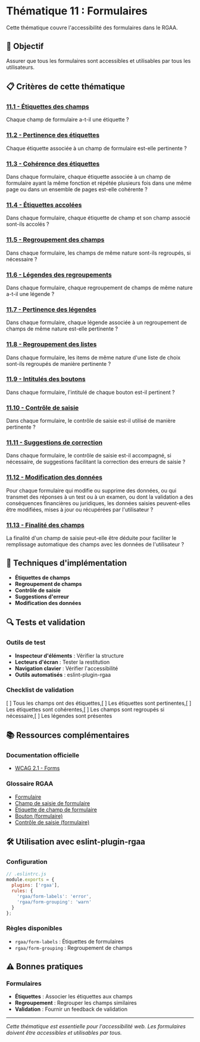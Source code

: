 # Thématique 11 : Formulaires

Cette thématique couvre l'accessibilité des formulaires dans le RGAA.

## 🎯 Objectif

Assurer que tous les formulaires sont accessibles et utilisables par tous les utilisateurs.

## 📋 Critères de cette thématique

### [11.1 - Étiquettes des champs](11.1/)
Chaque champ de formulaire a-t-il une étiquette ?

### [11.2 - Pertinence des étiquettes](11.2/)
Chaque étiquette associée à un champ de formulaire est-elle pertinente ?

### [11.3 - Cohérence des étiquettes](11.3/)
Dans chaque formulaire, chaque étiquette associée à un champ de formulaire ayant la même fonction et répétée plusieurs fois dans une même page ou dans un ensemble de pages est-elle cohérente ?

### [11.4 - Étiquettes accolées](11.4/)
Dans chaque formulaire, chaque étiquette de champ et son champ associé sont-ils accolés ?

### [11.5 - Regroupement des champs](11.5/)
Dans chaque formulaire, les champs de même nature sont-ils regroupés, si nécessaire ?

### [11.6 - Légendes des regroupements](11.6/)
Dans chaque formulaire, chaque regroupement de champs de même nature a-t-il une légende ?

### [11.7 - Pertinence des légendes](11.7/)
Dans chaque formulaire, chaque légende associée à un regroupement de champs de même nature est-elle pertinente ?

### [11.8 - Regroupement des listes](11.8/)
Dans chaque formulaire, les items de même nature d'une liste de choix sont-ils regroupés de manière pertinente ?

### [11.9 - Intitulés des boutons](11.9/)
Dans chaque formulaire, l'intitulé de chaque bouton est-il pertinent ?

### [11.10 - Contrôle de saisie](11.10/)
Dans chaque formulaire, le contrôle de saisie est-il utilisé de manière pertinente ?

### [11.11 - Suggestions de correction](11.11/)
Dans chaque formulaire, le contrôle de saisie est-il accompagné, si nécessaire, de suggestions facilitant la correction des erreurs de saisie ?

### [11.12 - Modification des données](11.12/)
Pour chaque formulaire qui modifie ou supprime des données, ou qui transmet des réponses à un test ou à un examen, ou dont la validation a des conséquences financières ou juridiques, les données saisies peuvent-elles être modifiées, mises à jour ou récupérées par l'utilisateur ?

### [11.13 - Finalité des champs](11.13/)
La finalité d'un champ de saisie peut-elle être déduite pour faciliter le remplissage automatique des champs avec les données de l'utilisateur ?

## 🔧 Techniques d'implémentation

- **Étiquettes de champs**
- **Regroupement de champs**
- **Contrôle de saisie**
- **Suggestions d'erreur**
- **Modification des données**

## 🔍 Tests et validation

### Outils de test
- **Inspecteur d'éléments** : Vérifier la structure
- **Lecteurs d'écran** : Tester la restitution
- **Navigation clavier** : Vérifier l'accessibilité
- **Outils automatisés** : eslint-plugin-rgaa

### Checklist de validation
[ ] Tous les champs ont des étiquettes,[ ] Les étiquettes sont pertinentes,[ ] Les étiquettes sont cohérentes,[ ] Les champs sont regroupés si nécessaire,[ ] Les légendes sont présentes

## 📚 Ressources complémentaires

### Documentation officielle
- [WCAG 2.1 - Forms](https://www.w3.org/WAI/WCAG21/quickref/#forms)

### Glossaire RGAA
- [Formulaire](../../glossaire/formulaire)
- [Champ de saisie de formulaire](../../glossaire/champ-de-saisie-de-formulaire)
- [Étiquette de champ de formulaire](../../glossaire/etiquette-de-champ-de-formulaire)
- [Bouton (formulaire)](../../glossaire/bouton-(formulaire))
- [Contrôle de saisie (formulaire)](../../glossaire/controle-de-saisie-(formulaire))

## 🛠️ Utilisation avec eslint-plugin-rgaa

### Configuration
```javascript
// .eslintrc.js
module.exports = {
  plugins: ['rgaa'],
  rules: {
    'rgaa/form-labels': 'error',
    'rgaa/form-grouping': 'warn'
  }
};
```

### Règles disponibles
- `rgaa/form-labels` : Étiquettes de formulaires
- `rgaa/form-grouping` : Regroupement de champs

## ⚠️ Bonnes pratiques

### Formulaires
- **Étiquettes** : Associer les étiquettes aux champs
- **Regroupement** : Regrouper les champs similaires
- **Validation** : Fournir un feedback de validation

---

*Cette thématique est essentielle pour l'accessibilité web. Les formulaires doivent être accessibles et utilisables par tous.*